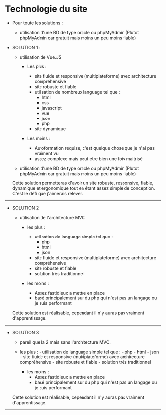# Technologie du site

- Pour toute les solutions :
    - utilisation d'une BD de type oracle ou phpMyAdmin (Plutot phpMyAdmin car gratuit mais moins un peu moins fiable)

- SOLUTION 1 : 
    - utilisation de Vue.JS 
        - Les plus : 
            - site fluide et responsive (multiplateforme) avec architecture compréhensive
            - site robuste et fiable
            - utilisation de nombreux language tel que : 
                - html
                - css
                - javascript
                - vue
                - json
                - php
            - site dynamique
        
        - Les moins :
            - Autoformation requise, c'est quelque chose que je n'ai pas vraiment vu
            - assez complexe mais peut etre bien une fois maitrisé
    
    - utilisation d'une BD de type oracle ou phpMyAdmin (Plutot phpMyAdmin car gratuit mais moins un peu moins fiable)

    Cette solution permetteras d'avoir un site robuste, responsive, fiable, dynamique et ergonomique tout 
    en étant assez simple de conception. C'est le défi que j'aimerais relever.

--------------------------------------------------------------------------------------------------

- SOLUTION 2
    - utilisation de l'architecture MVC
        - les plus : 
            - utilisation de language simple tel que  : 
                - php
                - html
                - json
            - site fluide et responsive (multiplateforme) avec architecture compréhensive
            - site robuste et fiable
            - solution très traditionnel

        - les moins :
            - Assez fastidieux a mettre en place
            - basé principalement sur du php qui n'est pas un langage ou je suis performant
            
    Cette solution est réalisable, cependant il n'y auras pas vraiment d'apprentissage.

--------------------------------------------------------------------------------------------------

- SOLUTION 3
    - pareil que la 2 mais sans l'architecture MVC.
    - les plus : 
            - utilisation de language simple tel que  : 
                - php
                - html
                - json
            - site fluide et responsive (multiplateforme) avec architecture compréhensive
            - site robuste et fiable
            - solution très traditionnel

        - les moins :
            - Assez fastidieux a mettre en place
            - basé principalement sur du php qui n'est pas un langage ou je suis performant
            
    Cette solution est réalisable, cependant il n'y auras pas vraiment d'apprentissage.

--------------------------------------------------------------------------------------------------




                



